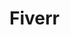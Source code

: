 # Fiverr
<!-- Put this code anywhere in the body of your page where you want the badge to show up. -->

<div itemscope itemtype='http://schema.org/Person' class='fiverr-seller-widget' style='display: inline-block;'>
     <a itemprop='url' href=https://www.fiverr.com/mdsrrussell rel="nofollow" target="_blank" style='display: inline-block;'>
        <div class='fiverr-seller-content' id='fiverr-seller-widget-content-986288c9-f411-4d61-b2ef-a87a17a4f77f' itemprop='contentURL' style='display: none;'></div>
        <div id='fiverr-widget-seller-data' style='display: none;'>
            <div itemprop='name' >MD SR Russell</div>
            <div itemscope itemtype='http://schema.org/Organization'><span itemprop='name'>Fiverr®</span></div>
            <div itemprop='jobtitle'>Seller</div>
         
<div itemprop='description'>🖐You're welcome to look at my Profiles.
I'm MD SR Russell.
I'm a Professional Web Developer & Online Marketing Specialist.
My experience includes.
➤ WordPress 
➤ Shopify 
➤ WooCommerce 
➤ Wix 
➤ E-commerce Websites 
➤ Landing Pages 
➤ Elementor 
➤ Photo Editing.

➤➤You have come to the right place if you want to grow your business on a small marketing budget. It is my goal to help you grow your business.🙏🙏</div>
        </div>
    </a>
</div>





